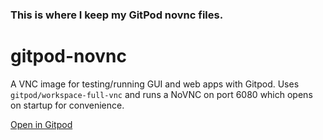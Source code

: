 ### This is where I keep my GitPod novnc files.
# gitpod-novnc
A VNC image for testing/running GUI and web apps with Gitpod.
Uses `gitpod/workspace-full-vnc` and runs a NoVNC on port 6080 which opens on startup for convenience.

[Open in Gitpod](https://gitpod.io/#github.com/R2509/gitpod-novnc)

